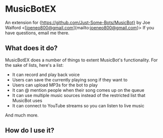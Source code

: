 # MusicBotEX
An extension for {https://github.com/Just-Some-Bots/MusicBot} by Joe Walford <[joeneo800@gmail.com]{mailto:joeneo800@gmail.com}>
If you have questions, email me there.

## What does it do?

MusicBotEX does a number of things to extent MusicBot's functionality.
For the sake of lists, here's a list:

- It can record and play back voice
- Users can save the currently playing song if they want to
- Users can upload MP3s for the bot to play
- It can @ mention people when their song comes up on the queue
- It can use multiple music sources instead of the restricted list that MusicBot uses
- It can connect to YouTube streams so you can listen to live music

And much more.

## How do I use it?


